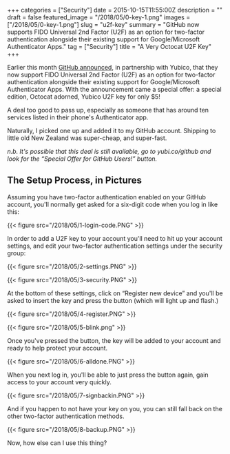 +++
categories = ["Security"]
date = 2015-10-15T11:55:00Z
description = ""
draft = false
featured_image = "/2018/05/0-key-1.png"
images = ["/2018/05/0-key-1.png"]
slug = "u2f-key"
summary = "GitHub now supports FIDO Universal 2nd Factor (U2F) as an option for two-factor authentication alongside their existing support for Google/Microsoft Authenticator Apps."
tag = ["Security"]
title = "A Very Octocat U2F Key"
+++


Earlier this month [GitHub announced](https://github.com/blog/2071-github-supports-universal-2nd-factor-authentication), in partnership with Yubico, that they now support FIDO Universal 2nd Factor (U2F) as an option for two-factor authentication alongside their existing support for Google/Microsoft Authenticator Apps. With the announcement came a special offer: a special edition, Octocat adorned, Yubico U2F key for only $5!

A deal too good to pass up, especially as someone that has around ten services listed in their phone's Authenticator app.

Naturally, I picked one up and added it to my GitHub account. Shipping to little old New Zealand was super-cheap, and super-fast.

_n.b. It's possible that this deal is still available, go to yubi.co/github and look for the “Special Offer for GitHub Users!” button._

## **The Setup Process, in Pictures**

Assuming you have two-factor authentication enabled on your GitHub account, you'll normally get asked for a six-digit code when you log in like this:

{{< figure src="/2018/05/1-login-code.PNG" >}}

In order to add a U2F key to your account you'll need to hit up your account settings, and edit your two-factor authentication settings under the security group:

{{< figure src="/2018/05/2-settings.PNG" >}}

{{< figure src="/2018/05/3-security.PNG" >}}

At the bottom of these settings, click on “Register new device” and you'll be asked to insert the key and press the button (which will light up and flash.)

{{< figure src="/2018/05/4-register.PNG" >}}

{{< figure src="/2018/05/5-blink.png" >}}

Once you've pressed the button, the key will be added to your account and ready to help protect your account.

{{< figure src="/2018/05/6-alldone.PNG" >}}

When you next log in, you'll be able to just press the button again, gain access to your account very quickly.

{{< figure src="/2018/05/7-signbackin.PNG" >}}

And if you happen to not have your key on you, you can still fall back on the other two-factor authentication methods.

{{< figure src="/2018/05/8-backup.PNG" >}}

Now, how else can I use this thing?


